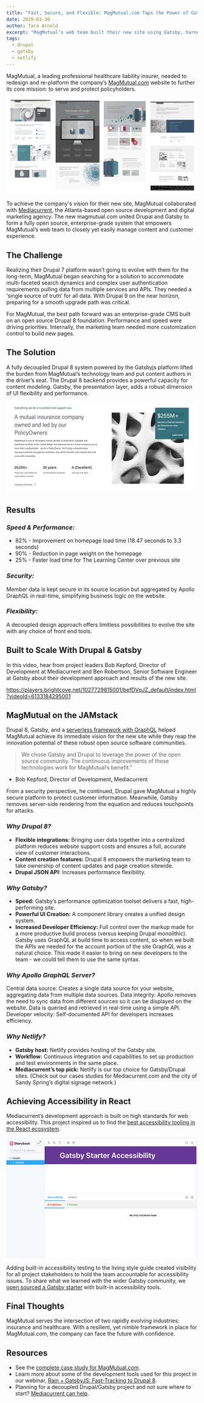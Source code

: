 ```yaml
---
title: "Fast, Secure, and Flexible: MagMutual.com Taps the Power of Gatsby + Drupal 8"
date: 2020-03-30
author: Tara Arnold
excerpt: "MagMutual’s web team built their new site using Gatsby, harnessed to Drupal 8, to deliver easily managed content and customer experience, incredibly fast."
tags:
  - drupal
  - gatsby
  - netlify
---
```


MagMutual, a leading professional healthcare liability insurer, needed to redesign and re-platform the company’s [MagMutual.com](http://www.magmutual.com) website to further its core mission: to serve and protect policyholders.

![Overview of the new MagMutal website UI](./MagMutual_design_sm.png)

To achieve the company's vision for their new site, MagMutual collaborated with [Mediacurrent](https://www.mediacurrent.com/), the Atlanta-based open source development and digital marketing agency. The new magmutual.com united Drupal and Gatsby to form a fully open source, enterprise-grade system that empowers MagMutual’s web team to closely yet easily manage content and customer experience.

## The Challenge

Realizing their Drupal 7 platform wasn’t going to evolve with them for the long-term, MagMutual began searching for a solution to accommodate multi-faceted search dynamics and complex user authentication requirements pulling data from multiple services and APIs. They needed a ‘single source of truth’ for all data. With Drupal 9 on the near horizon, preparing for a smooth upgrade path was critical.

For MagMutual, the best path forward was an enterprise-grade CMS built on an open source Drupal 8 foundation. Performance and speed were driving priorities. Internally, the marketing team needed more customization control to build new pages.

## The Solution

A fully decoupled Drupal 8 system powered by the Gatsbyjs platform lifted the burden from MagMutual’s technology team and put content authors in the driver’s seat. The Drupal 8 backend provides a powerful capacity for content modeling. Gatsby, the presentation layer, adds a robust dimension of UI flexibility and performance.

![Mission statement page on MagMutual.com](./MagMutual_mission.png)

## Results

### _Speed & Performance:_

- 82% - Improvement on homepage load time (18.47 seconds to 3.3 seconds)
- 90% - Reduction in page weight on the homepage
- 25% - Faster load time for The Learning Center over previous site

### _Security:_

Member data is kept secure in its source location but aggregated by Apollo GraphQL in real-time, simplifying business logic on the website.

### _Flexibility:_

A decoupled design approach offers limitless possibilities to evolve the site with any choice of front end tools.

## Built to Scale With Drupal & Gatsby

In this video, hear from project leaders Bob Kepford, Director of Development at Mediacurrent and Ben Robertson, Senior Software Engineer at Gatsby about their development approach and results of the new site.

https://players.brightcove.net/1027729815001/befDVqJZ_default/index.html?videoId=6133184295001

## MagMutual on the JAMstack

Drupal 8, Gatsby, and a [serverless framework with GraphQL](https://www.mediacurrent.com/blog/5-reasons-why-you-should-consider-graphql-server) helped MagMutual achieve its immediate vision for the new site while they reap the innovation potential of these robust open source software communities.

> We chose Gatsby and Drupal to leverage the power of the open source community. The continuous improvements of these technologies work for MagMutual’s benefit.”

- Bob Kepford, Director of Development, Mediacurrent

From a security perspective, he continued, Drupal gave MagMutual a highly secure platform to protect customer information. Meanwhile, Gatsby removes server-side rendering from the equation and reduces touchpoints for attacks.

### _Why Drupal 8?_

- **Flexible integrations:** Bringing user data together into a centralized platform reduces website support costs and ensures a full, accurate view of customer interactions.
- **Content creation features:** Drupal 8 empowers the marketing team to take ownership of content updates and page creation sitewide.
- **Drupal JSON API:** Increases performance flexibility.

### _Why Gatsby?_

- **Speed:** Gatsby’s performance optimization toolset delivers a fast, high-performing site.
- **Powerful UI Creation:** A component library creates a unified design system.
- **Increased Developer Efficiency:** Full control over the markup made for a more productive build process (versus keeping Drupal monolithic). Gatsby uses GraphQL at build time to access content, so when we built the APIs we needed for the account portion of the site GraphQL was a natural choice. This made it easier to bring on new developers to the team - we could tell them to use the same syntax.

### _Why Apollo GraphQL Server?_

Central data source: Creates a single data source for your website, aggregating data from multiple data sources. Data integrity: Apollo removes the need to sync data from different sources so it can be displayed on the website. Data is queried and retrieved in real-time using a simple API. Developer velocity: Self-documented API for developers increases efficiency.

### _Why Netlify?_

- **Gatsby host:** Netlify provides hosting of the Gatsby site.
- **Workflow:** Continuous integration and capabilities to set up production and test environments in the same place.
- **Mediacurrent’s top pick:** Netlify is our top choice for Gatsby/Drupal sites. (Check out our cases studies for Mediacurrent.com and the city of Sandy Spring’s digital signage network.)

## Achieving Accessibility in React

Mediacurrent’s development approach is built on high standards for web accessibility. This project inspired us to find the [best accessibility tooling in the React ecosystem](https://www.mediacurrent.com/blog/myth-inaccessible-react).

![Screen showing A11y accessibility testing has passed during Gatsby build](./Gastby_a11y_web.png)

Adding built-in accessibility testing to the living style guide created visibility for all project stakeholders to hold the team accountable for accessibility issues. To share what we learned with the wider Gatsby community, we [open sourced a Gatsby starter](https://github.com/benjamingrobertson/gatsby-starter-accessibility) with built-in accessibility tools.

## Final Thoughts

MagMutual serves the intersection of two rapidly evolving industries: insurance and healthcare. With a resilient, yet nimble framework in place for MagMutual.com, the company can face the future with confidence.

## Resources

- See the [complete case study for MagMutual.com](https://www.mediacurrent.com/work/case-study/magmutual-drupal-8-gatsby).
- Learn more about some of the development tools used for this project in our webinar, [Rain + GatsbyJS: Fast-Tracking to Drupal 8](https://www.mediacurrent.com/videos/webinar-recording-rain-gatsbyjs-fast-tracking-drupal-8).
- Planning for a decoupled Drupal/Gatsby project and not sure where to start? [Mediacurrent can help](https://www.mediacurrent.com/contact-us).
